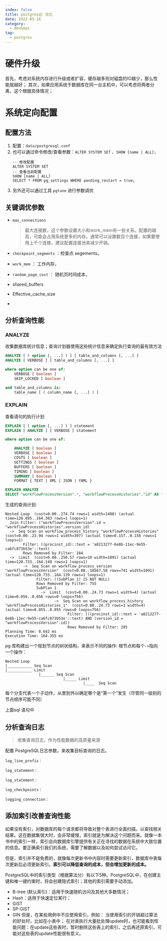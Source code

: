 ```yaml
---
index: false
title: postgresql 优化
date: 2022-05-16
category:
  - dev&ops
tag:
  - postgres
---
```


# 硬件升级

首先，考虑对系统内存进行升级或者扩容，缓存越多则对磁盘的IO越少，那么性能就越好；
其次，如果应用系统于数据库在同一台主机中，可以考虑将两者分离，这个根据具体情况；

# 系统定向配置

## 配置方法
1. 配置：`data/postgresql.conf`
2. 也可以通过命令修改/查看参数：`ALTER SYSTEM SET` 、`SHOW [name | ALL];`
	```psql
	-- 修改配置
	ALTER SYSTEM SET
	-- 查看当前配置
	SHOW [name | ALL]
	SELECT * FROM pg_settings WHERE pending_restart = true;
	```
3. 另外还可以通过工具 `pgtune`  进行参数调优

## 关键调优参数

- `max_connections` 
  
  > 最大连接数，这个参数设置大小和work_mem有一些关系。配置的越高，可能会占用系统更多的内存。通常可以设置数百个连接，如果要使用上千个连接，建议配置连接池来减少开销。
- `checkpoint_segments` ：检查点 segements，
  
  > 
- `work_mem` ： 工作内存，
  
  > 
- `random_page_cost` ： 随机页时间成本，
  
  > 
- shared_buffers
  
  > 
- Effective_cache_size
  
  > 
- 


## 分析查询性能
### ANALYZE
收集数据库统计信息；查询计划器使用这些统计信息来确定执行查询的最有效方法

```sql
ANALYZE [ ( option [, ...] ) ] [ table_and_columns [, ...] ]
ANALYZE [ VERBOSE ] [ table_and_columns [, ...] ]

where option can be one of:
    VERBOSE [ boolean ]
    SKIP_LOCKED [ boolean ]

and table_and_columns is:
    table_name [ ( column_name [, ...] ) ]
```

### EXPLAIN 
查看语句的执行计划
```sql
EXPLAIN [ ( option [, ...] ) ] statement
EXPLAIN [ ANALYZE ] [ VERBOSE ] statement

where option can be one of:

    ANALYZE [ boolean ]
    VERBOSE [ boolean ]
    COSTS [ boolean ]
    SETTINGS [ boolean ]
    BUFFERS [ boolean ]
    TIMING [ boolean ]
    SUMMARY [ boolean ]
    FORMAT { TEXT | XML | JSON | YAML }
```



```sql
EXPLAIN ANALYZE 
SELECT "workflowProcessVersion".*, "workflowProcessHistories"."id" AS "workflowProcessHistories.id", "workflowProcessHistories"."procinst_id" AS "workflowProcessHistories.procinstId", "workflowProcessHistories"."form_data" AS "workflowProcessHistories.formData", "workflowProcessHistories"."create_at" AS "workflowProcessHistories.createAt", "workflowProcessHistories"."version_id" AS "workflowProcessHistories.versionId", "workflowProcessHistories"."apply_user" AS "workflowProcessHistories.applyUser" FROM (SELECT "workflowProcessVersion"."id", "workflowProcessVersion"."process_id" AS "processId", "workflowProcessVersion"."deployment_id" AS "deploymentId", "workflowProcessVersion"."procdef_id" AS "procdefId", "workflowProcessVersion"."proc_key" AS "procKey", "workflowProcessVersion"."current", "workflowProcessVersion"."create_at" AS "createAt", "workflowProcessVersion"."form_id" AS "formId", "workflowProcessVersion"."bpmn_json" AS "bpmnJson" FROM "workflow_process_version" AS "workflowProcessVersion" WHERE ( SELECT "version_id" FROM "workflow_process_history" AS "workflowProcessHistories" WHERE ("workflowProcessHistories"."procinst_id" = '2b38bb4a-db44-11ec-9537-82994f65ae9b' AND "workflowProcessHistories"."version_id" = "workflowProcessVersion"."id") LIMIT 10 ) IS NOT NULL LIMIT 10) AS "workflowProcessVersion" INNER JOIN "workflow_process_history" AS "workflowProcessHistories" ON "workflowProcessVersion"."id" = "workflowProcessHistories"."version_id" AND "workflowProcessHistories"."procinst_id" = '2b38bb4a-db44-11ec-9537-82994f65ae9b'
```

生成的查询计划:

```shell
Nested Loop  (cost=0.00..274.74 rows=1 width=1488) (actual time=120.895..164.303 rows=1 loops=1)
  Join Filter: ("workflowProcessVersion".id = "workflowProcessHistories".version_id)
  ->  Seq Scan on workflow_process_history "workflowProcessHistories"  (cost=0.00..23.94 rows=1 width=397) (actual time=0.157..0.158 rows=1 loops=1)
        Filter: ((procinst_id)::text = 'a8213277-6e8b-11ec-9e55-ca6fc873b53e'::text)
        Rows Removed by Filter: 284
  ->  Limit  (cost=0.00..250.57 rows=10 width=1091) (actual time=120.733..164.140 rows=1 loops=1)
        ->  Seq Scan on workflow_process_version "workflowProcessVersion"  (cost=0.00..18567.58 rows=741 width=1091) (actual time=120.733..164.139 rows=1 loops=1)
              Filter: ((SubPlan 1) IS NOT NULL)
              Rows Removed by Filter: 755
              SubPlan 1
                ->  Limit  (cost=0.00..24.73 rows=1 width=4) (actual time=0.056..0.056 rows=0 loops=756)
                      ->  Seq Scan on workflow_process_history "workflowProcessHistories_1"  (cost=0.00..24.73 rows=1 width=4) (actual time=0.055..0.055 rows=0 loops=756)
                            Filter: (((procinst_id)::text = 'a8213277-6e8b-11ec-9e55-ca6fc873b53e'::text) AND (version_id = "workflowProcessVersion".id))
                            Rows Removed by Filter: 285
Planning Time: 0.642 ms
Execution Time: 164.355 ms

```

pg 库构建出一个规划节点的树状结构，来表示不同的操作: 根节点和每个``->``指向一个操作：



```
Nested Loop
|___________ Seq Scan
|___________ Limit
               |______ Seq Scan
                          |_____ Limit
                                   |____  Seq Scan
```

每个分支代表一个子动作，从里到外以确定哪个是“第一个”发生（尽管同一级别的节点顺序可能不同）

上面sql 语句中 









## 分析查询日志

> 收集查询日志，作为性能数据的高质量来源

配置 PostgreSQL日志参数，来收集目标查询的日志。

```text
log_line_prefix：

log_statement：

log_statement：

log_checkpoints：

logging_connection：
```


## 添加索引改善查询性能
如果没有索引，对数据库的每个请求都将导致对整个表进行全面扫描，以查找相关结果。这在数据集很大时，会非常缓慢，索引就是为解决这个问题而来。就像一本书中的索引一样，索引会向数据库引擎提供有关正在寻找的数据在系统中大致位置的信息。要正确索引我们的系统，需要了解数据以及如何尝试访问它。

但是，索引并不是免费的，就像每次更新书中内容时需要更新索引，数据库中表每次更新后必须更新索引。**索引可以降低查询的成本，但会增加更新的成本。**

PostgreSQL中的索引类型（根据算法分）有以下5种。PostgreSQL中，在创建主键和唯一键约束时，将会创建隐式索引；其他的索引需要手动添加。
-   B-tree (默认索引)：适用于快速随机访问及其他大多数情况；
-   Hash：适用于快速定位某行；
-   GiST
-   SP-GiST
-   GIN
但是，在某些用例中不应使用索引，例如：
当使用索引的开销超过算法的好处时，比如在小表中；
在对表执行大量批处理update时，也可能看到性能问题：在update这些表时，暂时删除这些表上的索引，之后再还原索引，可能对这些表的update性能很有意义。